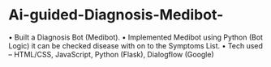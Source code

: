 # Ai-guided-Diagnosis-Medibot-

•	Built a Diagnosis Bot (Medibot).
•	Implemented Medibot using Python (Bot Logic) it can be checked disease with on to the Symptoms List. 
•	Tech used – HTML/CSS, JavaScript, Python (Flask), Dialogflow (Google) 

 
